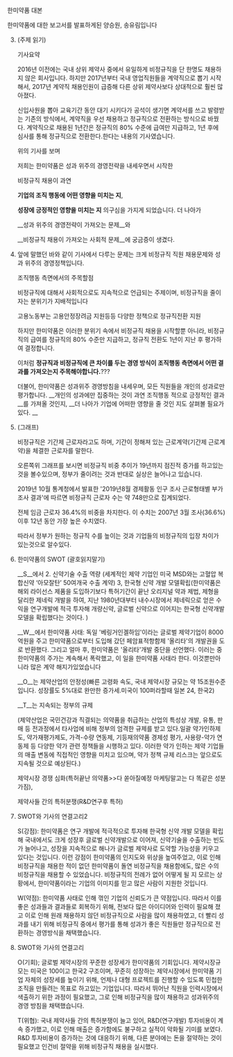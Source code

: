 한미약품 대본

한미약품에 대한 보고서를 발표하게된 양승원, 송유림입니다

3. (주제 읽기)

   기사요약

    2016년 이전에는 국내 상위 제약사 중에서 유일하게 비정규직을 단 한명도 채용하지 않은 회사입니다. 하지만 2017년부터 국내 영업직원들을 계약직으로 뽑기 시작해서, 2017년 계약직 채용인원이 급증해 다른 상위 제약사보다 상대적으로 훨씬 많아졌다.

   신입사원을 뽑아 교육기간 동안 대기 시키다가 공석이 생기면 계약서를 쓰고 발령받는 기존의 방식에서, 계약직을 우선 채용하고 정규직으로 전환하는 방식으로 바꿨다. 계약직으로 채용된 1년간은 정규직의 80% 수준에 급여만 지급하고, 1년 후에 심사를 통해 정규직으로 전환한다.한다는 내용의 기사였습니다.

   위의 기사를 보며

   저희는 한미약품은 성과 위주의 경영전략을 내세우면서 시작한 

   비정규직 채용이 과연 

   __기업의 조직 행동에 어떤 영향을 미치는 지__, 

   __성장에 긍정적인 영향을 미치는 지__ 의구심을 가지게 되었습니다. 더 나아가

    __성과 위주의 경영전략이 가져오는 문제__와

    __비정규직 채용이 가져오는 사회적 문제__에 궁금증이 생겼다. 

4. 앞에 말했던 바와 같이 기사에서 다루는 문제는 크게 비정규직 직원 채용문제와 성과 위주의 경영정책입니다.

   조직행동 측면에서의 주목할점

   비정규직에 대해서 사회적으로도 지속적으로 언급되는 주제이며, 비정규직을 줄이자는 분위기가 지배적입니다

   고용노동부는 고용안정장려금 지원등등 다양한 정책으로 정규직전환 지원

   하지만 한미약품은 이러한 분위기 속에서 비정규직 채용을 시작할뿐 아니라, 비정규직의 급여를 정규직의 80% 수준만 지급하고, 정규직 전환도 1년이 지난 후 평가하여 결정합니다.

   이처럼 __정규직과 비정규직에 큰 차이를 두는 경영 방식이 조직행동 측면에서 어떤 결과를 가져오는지 주목해야합니다.__???

   더불어, 한미약품은 성과위주 경영방침을 내세우며, 모든 직원들을 개인의 성과로만 평가합니다. __개인의 성과에만 집중하는 것이 과연 조직행동 적으로 긍정적인 결과__를 가져올 것인지, __더 나아가 기업에 어떠한 영향을 줄 것인 지도 살펴볼 필요가 있다. __

5. (그래프)

   비정규직은 기간제 근로자라고도 하며, 기간이 정해져 있는 근로계약(기간제 근로계약)을 체결한 근로자를 말한다.

   오른쪽위 그래프를 보시면 비정규직 비중 추이가 19년까지 점진적 증가를 하고있는 것을 볼수있으며, 정부가 줄이려는 것과 반대로 실상은 늘어나고 있습니다.

   2019년 10월 통계청에서 발표한 '2019년8월 경제활동 인구 조사 근로형태별 부가조사 결과'에 따르면 비정규직 근로자 수는 약 748만으로 집계되었다.

   전체 임금 근로자 36.4%의 비중을 차지한다. 이 수치는 2007년 3월 조사(36.6%)이후 12년 동안 가장 높은 수치였다. 

   따라서 정부가 원하는 정규직 수를 높이는 것과 기업들의 비정규직의 입장 차이가 있는것으로 알수있다.

   

6. 한미약품의 SWOT (괄호읽지말기)

   __S__에서 2. 신약기술 수출 역량 (세계적인 제약 기업인 미국 MSD와는 고혈압 복합신약 ‘아모잘탄’ 50여개국 수출 계약) 3, 한국형 신약 개발 모델확립(한미약품은 해외 라이선스 제품을 도입하기보다 특허기간이 끝난 오리지널 약과 제법, 제형을 달리한 제네릭 개발을 하여, 지난 1980년대부터 내수시장에서 제네릭으로 얻은 수익을 연구개발에 적극 투자해 개량신약, 글로벌 신약으로 이어지는 한국형 신약개발 모델을 확립했다는 것이다. )

   __W__에서 한미약품 사태: 독일 '베링거인겔하임'이라는 글로벌 제약기업이 8000억원을 주고 한미약품으로부터 도입해 갔던 페암표적항함제 '올리타'의 개발권을 도로 반환했다. 그리고 얼마 후, 한미약품은 '올리타'개발 중단을 선언했다. 이러는 중 한미약품의 주가는 계속해서 폭락했고, 이 일을 한미약품 사태라 한다. 이것뿐만아니라 많은 계약 해지가있었습니다

   __O__는 제약산업의 안정성(빠른 고령화 속도, 국내 제약시장 규모는 약 15조원수준입니다. 성장률도 5%대로 완만한 증가세.미국이 100퍼라할때 일본 24, 한국2)

   __T__는 지속되는 정부의 규제

   (제약산업은 국민건강과 직결되는 의약품을 취급하는 산업의 특성상 개발, 유통, 판매 등 전과정에서 타사업에 비해 정부의 엄격한 규제를 받고 있다.일괄 약가인하제도, 약가재평가제도, 가격-수량 연동제, 기등재의약품 경제성 평가, 사용량-약가 연동제 등 다양한 약가 관련 정책들을 시행하고 있다. 이러한 약가 인하는 제약 기업들의 매출 변동에 직접적인 영향을 미치고 있으며, 약가 정책 규제 리스크는 앞으로도 지속될 것으로 예상된다.)

   제약시장 경쟁 심화(특허끝난 의약품>>다 쏟아질예정 마케팅말고는 다 똑같은 성분가짐), 

   제약사들 간의 특허분쟁(R&D연구후 특허)

7. SWOT와 기사의 연결고리2

   S(강점): 한미약품은 연구 개발에 적극적으로 투자해 한국형 신약 개발 모델을 확립해 국내에서도 크게 성장후 글로벌 신약개발으로 이어져, 신약기술을 수출하는 빈도가 늘어나고, 성장을 지속적으로 해나가 글로벌 제약사로 도약할 가능성을 키우고 있다는 것입니다. 이런 강점이 한미약품의 인지도와 위상을 높여주었고, 이로 인해 비정규직을 채용한 적이 없던 한미약품이 돌연 비정규직을 채용함에도, 많은 수의 비정규직을 채용할 수 있었습니다. 비정규직의 전례가 없어 어떻게 될 지 모르는 상황에서, 한미약품이라는 기업의 이미지를 믿고 많은 사람이 지원한 것입니다.

   W(약점): 한미약품 사태로 인해 꺾인 기업의 신뢰도가 큰 약점입니다. 따라서 이를 좋은 성과들과 결과들로 회복하기 위해, 전보다 많은 아이디어와 인력이 필요해 졌고 이로 인해 원래 채용하지 않던 비정규직으로 사람을 많이 채용하였고, 더 빨리 성과를 내기 위해 비정규직 중에서 평가를 통해 성과가 좋은 직원들만 정규직으로 전환하는 경영방식을 채택했습니다.

8. SWOT와 기사의 연결고리

   O(기회); 글로벌 제약시장의 꾸준한 성장세가 한미약품의 기회입니다. 제약시장규모는 미국은 100이고 한국2 구조이며, 꾸준히 성장하는 제약시장에서 한미약품 기업 자체의 성장세를 높이기 위해, 언제나 대형 프로젝트를 진행할 수 있도록 민첩한 조직을 만들려는 목표로 하고있는 기업입니다. 따라서 뛰어난 직원을 인력시장에서 색출하기 위한 과정이 필요했고, 그로 인해 비정규직을 많이 채용하고 성과위주의 경영 방침을 채택했습니다.

   T(위협): 국내 제약사들 간의 특허분쟁이 늘고 있어, R&D(연구개발) 투자비용이 계속 증가했고, 이로 인해 매출은 증가함에도 불구하고 실적이 악화될 기미를 보였다. R&D 투자비용이 증가하는 것에 대응하기 위해, 다른 분야에는 돈을 절약하는 것이 필요했고 인건비 절약을 위해 비정규직 채용을 실시했다.

   

